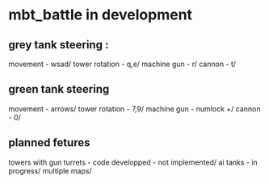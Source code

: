 # mbt_battle in development
## grey tank steering :
movement - wsad/
tower rotation - q,e/
machine gun - r/
cannon - t/
## green tank steering
movement - arrows/
tower rotation - 7,9/
machine gun - numlock +/
cannon - 0/
## planned fetures
towers with gun turrets - code developped - not implemented/
ai tanks - in progress/
multiple maps/
